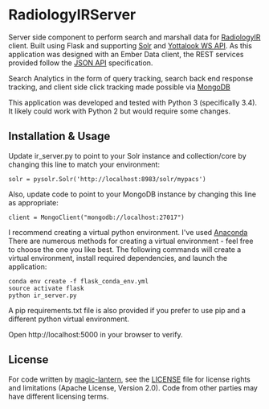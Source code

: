 # RadiologyIRServer
Server side component to perform search and marshall data for [RadiologyIR](https://github.com/magic-lantern/RadiologyIR) client. Built using Flask and supporting [Solr](http://lucene.apache.org/solr/) and [Yottalook WS API](http://yottalook.com/api). As this application was designed with an Ember Data client, the REST services provided follow the [JSON API](jsonapi.org) specification.

Search Analytics in the form of query tracking, search back end response tracking, and client side click tracking made possible via [MongoDB](https://www.mongodb.org/)

This application was developed and tested with Python 3 (specifically 3.4). It likely could work with Python 2 but would require some changes.

## Installation & Usage

Update ir_server.py to point to your Solr instance and collection/core by changing this line to match your environment:

```
solr = pysolr.Solr('http://localhost:8983/solr/mypacs')
```
Also, update code to point to your MongoDB instance by changing this line as appropriate:

```
client = MongoClient("mongodb://localhost:27017")
```

I recommend creating a virtual python environment. I've used [Anaconda](https://www.continuum.io/downloads) There are numerous methods for creating a virtual environment - feel free to choose the one you like best. The following commands will create a virtual environment, install required dependencies, and launch the application:

```
conda env create -f flask_conda_env.yml
source activate flask
python ir_server.py
```
A pip requirements.txt file is also provided if you prefer to use pip and a different python virtual environment.

Open http://localhost:5000 in your browser to verify.

## License

For code written by [magic-lantern](https://github.com/magic-lantern), see the [LICENSE](LICENSE.md) file for license rights and limitations (Apache License, Version 2.0).
Code from other parties may have different licensing terms.
